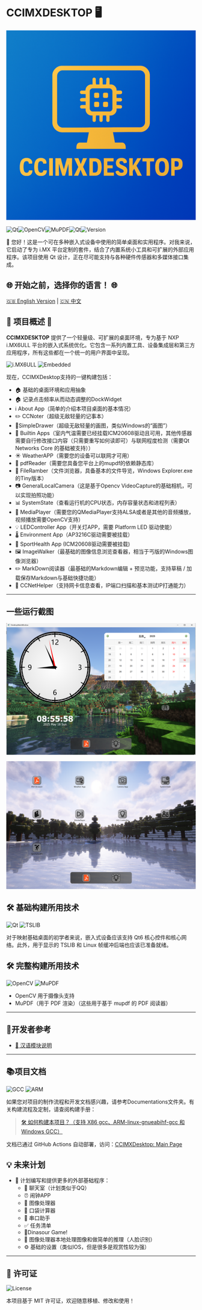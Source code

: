 # CCIMXDESKTOP 🖥️ 

![CCIMXDesktopLogo](./CCIMXDesktopLogo.png)

![Qt](https://img.shields.io/badge/Qt-6.8.3-green)![OpenCV](https://img.shields.io/badge/OpenCV-4.12.0-blue)![MuPDF](https://img.shields.io/badge/MuPDF-supported-orange)![Qt](https://img.shields.io/badge/C++-17+-green)![Version](https://img.shields.io/badge/Version-0.9.3-red)

🔌 您好！这是一个可在多种嵌入式设备中使用的简单桌面和实用程序。对我来说，它启动了专为 i.MX 平台定制的套件，结合了内置系统小工具和可扩展的外部应用程序。该项目使用 Qt 设计，正在尽可能支持与各种硬件传感器和多媒体接口集成。

## 🌐 开始之前，选择你的语言！ 🌐

[🇬🇧 English Version](./README_EN.md) | [🇨🇳 中文](./README.md)

## 🌟 项目概述 🌟

**CCIMXDESKTOP** 提供了一个轻量级、可扩展的桌面环境，专为基于 NXP i.MX6ULL 平台的嵌入式系统优化。它包含一系列内置工具、设备集成层和第三方应用程序，所有这些都在一个统一的用户界面中呈现。

![i.MX6ULL](https://img.shields.io/badge/NXP-i.MX6ULL-yellow)
![Embedded](https://img.shields.io/badge/Platform-Embedded%20Linux-lightgrey)

现在，CCIMXDesktop支持的一键构建包括：

- 🏠 基础的桌面环境和应用抽象
- 🏠 记录点击频率从而动态调整的DockWidget
- ℹ About App（简单的介绍本项目桌面的基本情况）
- ✏️ CCNoter（超级无敌轻量的记事本）
- 🎨SimpleDrawer（超级无敌轻量的画图，类似Windows的“画图”）
- 🔧 Builtin Apps（室内气温需要已经挂载ICM20608驱动且可用，其他传感器需要自行修改接口内容（只需要重写如何读即可）与联网程度检测（需要Qt Networks Core 的基础被支持））
- ☀️ WeatherAPP（需要您的设备可以联网才可用）
- 📄 pdfReader（需要您具备您平台上的mupdf的依赖静态库）
- 📁 FileRamber（文件浏览器，具备基本的文件导览，Windows Explorer.exe的Tiny版本）
- 📷 GeneralLocalCamera（这是基于Opencv VideoCapture的基础相机，可以实现拍照功能）
- 📊 SystemState（查看运行机的CPU状态，内存容量状态和进程列表）
- 🎵 MediaPlayer（需要您的QMediaPlayer支持ALSA或者是其他的音频播放，视频播放需要OpenCV支持）
- 💡 LEDController App（开关灯APP，需要 Platform LED 驱动使能）
- 🌡️ Environment App（AP3216C驱动需要被挂载）
- 🏃 SportHealth App (ICM20608驱动需要被挂载)
- 🖼️ ImageWalker（最基础的图像信息浏览查看器，相当于丐版的Windows图像浏览器）
- ✏️ MarkDown阅读器（最基础的Markdown编辑 + 预览功能，支持草稿 / 加载保存Markdown与基础快捷功能）
- 🛜 CCNetHelper（支持网卡信息查看，IP端口扫描和基本测试IP打通能力）

------

## 一些运行截图

![image-20250518085608736](./README/image-20250518085608736.png)

![image-20250518085912716](./README/image-20250518085912716.png)

## 🛠️ 基础构建所用技术

![Qt](https://img.shields.io/badge/Qt-Core%20%26%20Network-41cd52)
![TSLIB](https://img.shields.io/badge/TSLIB-required-green)

对于映射基础桌面的初学者来说，嵌入式设备应该支持 Qt6 核心控件和核心网络。此外，用于显示的 TSLIB 和 Linux 帧缓冲后端也应该已准备就绪。

## 🛠️ 完整构建所用技术

![OpenCV](https://img.shields.io/badge/OpenCV-Camera%20Support-blue)
![MuPDF](https://img.shields.io/badge/MuPDF-PDF%20Rendering-orange)

- OpenCV 用于摄像头支持
- MuPDF（用于 PDF 渲染）（这些用于基于 mupdf 的 PDF 阅读器）

------

## 🧩开发者参考

- [📖 汉语模块说明](./Components-explain-CN.md)

---

## 📚项目文档

![GCC](https://img.shields.io/badge/GCC-cross--compile-yellowgreen)
![ARM](https://img.shields.io/badge/ARM-linux--gnueabihf-red)

如果您对项目的制作流程和开发文档感兴趣，请参考Documentations文件夹。有关构建流程及定制，请查阅构建手册：

> [🛠️ 如何构建本项目？（支持 X86 gcc、ARM-linux-gnueabihf-gcc 和 Windows GCC）](Documentations/HOW_To_Build_The_Desktop.md)

文档已通过 GitHub Actions 自动部署，访问：[CCIMXDesktop: Main Page](https://charliechen114514.github.io/CCIMXDesktop/)

## 💡 未来计划

- 🚀 计划编写和提供更多的外部基础程序：
  - 💬 聊天室（计划类似于QQ）
  - ⏰ 闹钟APP
  - 🎨 图像处理器
  - 🧮 口袋计算器
  - 🔌 串口助手
  - ✅ 任务清单
  - 🦖Dinasour Game!
  - 🤖 图像处理器本地处理图像和做简单的推理（人脸识别）
  - ⚙ 基础的设置（类似IOS，但是很多是观赏性较为强）

------

## 📝 许可证

![License](https://img.shields.io/badge/License-MIT-brightgreen)

本项目基于 MIT 许可证，欢迎随意移植、修改和使用！
